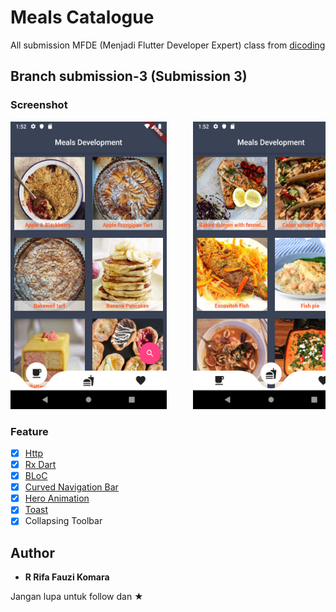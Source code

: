 # Meals Catalogue

All submission MFDE (Menjadi Flutter Developer Expert) class from <a href="https://www.dicoding.com/academies/110/">dicoding</a> 

## Branch submission-3 (Submission 3)
### Screenshot

<pre>
<img src="screenshot/1.png" width="250" height="460">     <img src="screenshot/2.png" width="250" height="460">     <img src="screenshot/3.png" width="250" height="460">
</pre>

### Feature

* [x] <a href="https://pub.dev/packages/http">Http</a>
* [x] <a href="https://pub.dev/packages/rxdart">Rx Dart</a>
* [x] <a href="https://medium.com/flutterpub/effective-bloc-pattern-45c36d76d5fe">BLoC</a>
* [x] <a href="https://pub.dev/packages/curved_navigation_bar">Curved Navigation Bar</a>
* [x] <a href="https://flutter.dev/docs/development/ui/animations/hero-animations">Hero Animation</a>
* [x] <a href="https://pub.dev/packages/toast">Toast</a>
* [x] Collapsing Toolbar

## Author

* **R Rifa Fauzi Komara**

Jangan lupa untuk follow dan ★
